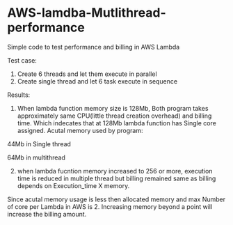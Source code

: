 # AWS-lamdba-Mutlithread-performance
Simple code to test performance and billing in AWS Lambda 

Test case: 
1) Create 6 threads and let them execute in parallel
2) Create single thread and let 6 task execute in sequence

Results:
1) When lambda function memory size is 128Mb, Both program takes approximately same CPU(little thread creation overhead) and billing time. Which indecates that at 128Mb lambda function has Single core assigned.
Acutal memory used by program:

44Mb in Single thread

64Mb in multithread

2) when lambda fucntion memory increased to 256 or more, execution time is reduced in multiple thread but billing remained same as billing depends on Execution_time X memory.  

Since acutal memory usage is less then allocated memory and max Number of core per Lambda in AWS is 2. Increasing memory beyond a point will increase the billing amount.
